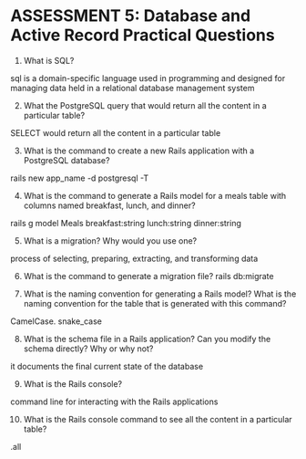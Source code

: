 # ASSESSMENT 5: Database and Active Record Practical Questions

1. What is SQL?

sql is a domain-specific language used in programming and designed for managing data held in a relational database management system

2. What the PostgreSQL query that would return all the content in a particular table?

SELECT would return all the content in a particular table

3. What is the command to create a new Rails application with a PostgreSQL database?

rails new app_name -d postgresql -T

4. What is the command to generate a Rails model for a meals table with columns named breakfast, lunch, and dinner?

rails g model Meals breakfast:string lunch:string dinner:string

5. What is a migration? Why would you use one?

process of selecting, preparing, extracting, and transforming data

6. What is the command to generate a migration file?
rails db:migrate

7. What is the naming convention for generating a Rails model? What is the naming convention for the table that is generated with this command?

CamelCase. snake_case

8. What is the schema file in a Rails application? Can you modify the schema directly? Why or why not?

it documents the final current state of the database

9. What is the Rails console?

command line for interacting with the Rails applications

10. What is the Rails console command to see all the content in a particular table?

.all
